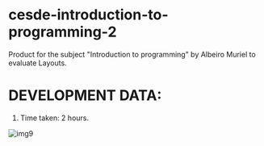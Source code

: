 # cesde-introduction-to-programming-2

Product for the subject "Introduction to programming" by Albeiro Muriel to evaluate Layouts. 

# DEVELOPMENT DATA:
1. Time taken: 2 hours.

![img9](https://github.com/andresha20/cesde-introduction-to-programming-2/assets/80694673/914573c5-e4dd-40ce-91ba-d422857c32a3)
